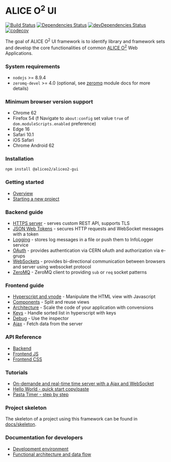 # ALICE O<sup>2</sup> UI

[![Build Status](https://travis-ci.org/AliceO2Group/Gui.svg?branch=master)](https://travis-ci.org/AliceO2Group/Gui)
[![Dependencies Status](https://david-dm.org/AliceO2Group/Gui/status.svg)](https://david-dm.org/AliceO2Group/Gui)
[![devDependencies Status](https://david-dm.org/AliceO2Group/Gui/dev-status.svg)](https://david-dm.org/AliceO2Group/Gui?type=dev)
[![codecov](https://codecov.io/gh/AliceO2Group/Gui/branch/master/graph/badge.svg)](https://codecov.io/gh/AliceO2Group/Gui)

The goal of ALICE O<sup>2</sup> UI framework is to identify library and framework sets and develop the core functionalities of common [ALICE O<sup>2</sup>](https://alice-o2.web.cern.ch) Web Applications.

### System requirements
* `nodejs` >= 8.9.4
* `zeromq-devel` >= 4.0 (optional, see [zeromq](docs/ZMQ.md) module docs for more details)

### Minimum browser version support
- Chrome 62
- Firefox 54 (**!** Navigate to `about:config` set value `true` of `dom.moduleScripts.enabled` preference)
- Edge 16
- Safari 10.1
- iOS Safari
- Chrome Android 62

### Installation
```
npm install @aliceo2/aliceo2-gui
```

### Getting started
- [Overview](docs/guide/overview.md)
- [Starting a new project](docs/skeleton/README.md)

### Backend guide
* [HTTPS server](./docs/guide/http-server.md) - serves custom REST API, supports TLS
* [JSON Web Tokens](./docs/guide/json-tokens.md) - secures HTTP requests and WebSocket messages with a token
* [Logging](./docs/guide/logging.md) - stores log messages in a file or push them to InfoLogger service
* [OAuth](./docs/guide/oauth.md) - provides authentication via CERN oAuth and authorization via e-grups
* [WebSockets](./docs/guide/websockets.md) - provides bi-directional communication between browsers and server using websocket protocol
* [ZeroMQ](./docs/guide/zeromq.md) - ZeroMQ client to providing `sub` or `req` socket patterns

### Frontend guide
- [Hyperscript and vnode](./docs/guide/hyperscript-vnode.md) - Manipulate the HTML view with Javascript
- [Components](./docs/guide/components.md) - Split and reuse views
- [Architecture](./docs/guide/scale-app.md) - Scale the code of your application with convensions
- [Keys](./docs/guide/keys.md) - Handle sorted list in hyperscript with keys
- [Debug](./docs/guide/debug.md) - Use the inspector
- [Ajax](./docs/guide/async-calls.md) - Fetch data from the server

### API Reference
* [Backend](docs/reference/backend.md)
* [Frontend JS](docs/reference/frontend-js.md)
* [Frontend CSS](docs/reference/frontend-css.md)

### Tutorials
* [On-demande and real-time time server with a Ajax and WebSocket](./docs/tutorial/time-server.md)
* [Hello World - quick start copy/paste](./docs/tutorial/hello-world.md)
* [Pasta Timer - step by step](./docs/tutorial/pasta-timer.md)

### Project skeleton
The skeleton of a project using this framework can be found in [docs/skeleton](docs/skeleton).

### Documentation for developers
* [Development environment](docs/DEV.md)
* [Functional architecture and data flow](docs/ARCH.md)

